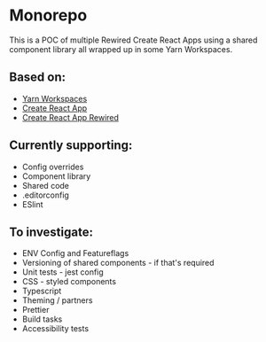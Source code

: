 # Monorepo

This is a POC of multiple Rewired Create React Apps using a shared component library all wrapped up in some Yarn Workspaces.


## Based on:

* [Yarn Workspaces](https://yarnpkg.com/lang/en/docs/workspaces/)
* [Create React App](https://github.com/facebook/create-react-app)
* [Create React App Rewired](https://github.com/timarney/react-app-rewired)


## Currently supporting:

* Config overrides
* Component library
* Shared code
* .editorconfig
* ESlint


## To investigate:

* ENV Config and Featureflags
* Versioning of shared components - if that's required
* Unit tests - jest config
* CSS - styled components
* Typescript
* Theming / partners
* Prettier
* Build tasks
* Accessibility tests

<!--
## Stuff it might be worth adding

It might be worth adding some other stuff to one of the apps so it becomes a better boilerplate for future projects

* Redux
* Sagas
* Reselect

-->